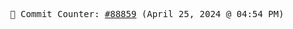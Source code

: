 <p align="center">
    <samp>
        📮 Commit Counter: <a href="https://github.com/Javascript-void0/Javascript-void0/commits/main">#88859</a> (April 25, 2024 @ 04:54 PM)
    </samp>
</p>